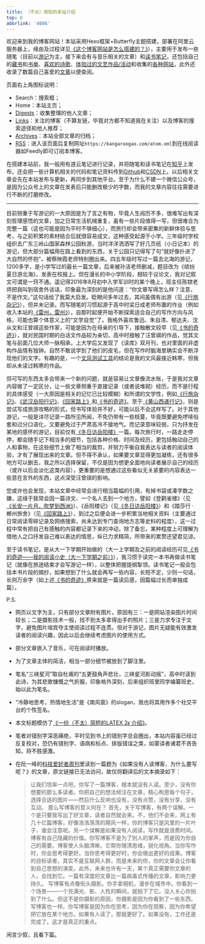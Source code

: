 ```yaml
---
title: （不太）简短的本站介绍
top: 6
abbrlink: '4086'
---
```


欢迎来到我的博客网站！本站采用Hexo框架+Butterfly主题搭建，部署在阿里云服务器上，缘由及过程详见[《这个博客网站是怎么搭建的？》](../18e4/)），主要用于发布一些随笔（目前以[游记](../../categories/%E6%B8%B8%E8%AE%B0/)为主，接下来会有与音乐相关的文章）和[读书笔记](../../categories/%E8%AF%BB%E4%B9%A6%E7%AC%94%E8%AE%B0/)，还包括自己的[藏书](../fcfb/)和[书单](../7f1c/)、[喜欢的诗歌](../fa36/)、[体验过的文艺作品/活动](../cbba/)和收集的[各种网站](../31d1/)，此外还收录了数篇自己喜爱的[文章](../../digests/)以便查阅。


页面右上角图标说明：
- Search：搜索框；
- Home：本站主页；
- [Digests](../../digests/)：收集整理的他人文章；
- [Links](../../links/)：关注的博客（不算友链，毕竟对方都不知道我在关注）以及博客的搜索途径和他人推荐；
- [Archives](../../archives/)：本站全部文章的归档；
- [RSS](../../atom.xml)：进入该页面后复制网址`https://kangaroogao.com/atom.xml`到在线阅读器如Feedly即可订阅本博客。

在搭建本站前，我一般用有道云笔记进行记录，并将随笔和读书笔记在[知乎](https://www.zhihu.com/people/95-9-17-28-56)上发布，还会把一些计算机相关的代码和笔记资料传到[Github](https://github.com/gmh1627)和[CSDN](https://blog.csdn.net/weixin_73004416?spm=1011.2124.3001.5343)上。以后相关文章会先在本站发布与更新，再同步到其他平台。至于为什么不建一个微信公众号，是因为公众号上的文章在发表后只能删改极少的字数，而我的文章内容往往需要进行不断的打磨修改。

---

目前侧重于写游记的一大原因是为了言之有物，毕竟人生阅历不多，很难写出有深刻哲理感悟的文章，加之日常生活机械重复，虽有一些片段值得一写，但很难合为完整一篇（这也可能是因为平时不够细心），而旅行却会带来密集的新鲜体验与思考，与之前积累的素材结合后就很容易成文，这种感受起源于小学。三年级时学校组织去广东三岭山国家森林公园秋游，当时洋洋洒洒写了好几页纸（小日记本）的游记，但大部分篇幅用在路上看到的东西，关于公园只记得写了句“就好像扑进了大自然的怀抱”，被蔡映霞老师特别圈出来。四五年级时写过一篇去北海的游记，1200多字，是小学写过的最长一篇文章，后来被孙洁老师删减，题目改为《缤纷夏日游北海》，发表在校报上。但在漫长的中小学阶段，相较于议论文，我对记叙文可谓是一窍不通。遥记得2016年8月初中入学军训时的某个晚上，班主任陈镔老师把我叫到宿舍外谈话，印象最为深刻的是他问道：“你文章写得怎么样？注意，不是作文。”这句话给了我莫大启发。眨眼间多年过去，其间虽偶有出游（见[《行旅杂记》](../9e84/)），但并未记录。而写随笔的习惯起源于高中时梁日成老师布置的作业（例如收入本站的[《雷州，雷州》](../4cde/)），自那时起便开始不断探索适合自己的写作方向与风格，可能也算个体意义上的“文学自觉”了。我格外喜欢鲁迅、朱自清、郁达夫、沈从文和汪曾祺这些作家，可能是因为在母亲的引导下，接触散文较早（见[《书的奇迹》](../d4b0/)），就对民国时期的白话文作品较为亲切，高中时接触了汪曾祺的作品，觉其文笔与前面几位大师一脉相承，上大学后又发现了《读库》双月刊，也对里面的非虚构作品情有独钟。自然不敢说学到了他们的皮毛，但在写作时脑海里确实会不断浮现他们的文字。有趣的是，一个[文风测试工具](https://testurtext.us/)的结论是我的文风最接近韩寒，但我却从未读过韩寒的作品。

但可写的东西太多会带来一个新的问题，就是容易让文章像流水账，于是我对文章内容做了一定区分，让一些文章侧重于直接记录（或者说堆砌）经历，而不是行程的具体感受（一大原因是相关的记忆已比较模糊）和所谓的文学性，例如[《行旅杂记》](../9e84/)、[《武汉岳阳行记》](../6385/)、[《回家路上》](../bb58/)和[《书的奇迹》](../d4b0/)。至于[《黄山西递行记》](../e08f/)，则是尝试写成旅游攻略的形式，但书写体验并不好，可能以后不会这样写了。对于其他游记，一般是详尽记录一路所见所闻，不免仍带有一些枝蔓，毕竟既要避免啰嗦俗套和过分口语化，又要避免过于严肃高冷不接地气。而记录意味较弱，只为抒发在某地的感怀的游记，目前仅有[《冬日访岳阳楼》](../1fb2/)一篇。每次旅行时，一路走走停停，都会随手记下相当多的细节，包括各种价格、时间及经历，更包括触动自己的人和事物，在这些细节上做了相当的裁剪，并努力平衡自我表达与读者的阅读体验，才有了展现出来的文章。但不得不承认，如果要文章显得更加凝练，还有很多地方可以删去，我之所以选择保留，不仅是因为想更全面地向读者展示自己的经历（或许以后会淡化这类内容），更重要的是想通过这些看似无关紧要的内容表达一些意在言外的东西，这点深受汪曾祺的影响。

您或许也会发现，本站文章中经常会进行相当篇幅的引用，有掉书袋或凑字数之嫌，这缘于我常会因一篇诗文、一个名人去到一个地方，譬如《登鹳雀楼》（见[《长安一片月，吹梦到西洲》](../439b/)）、《岳阳楼记》（见[《冬日访岳阳楼》](../1fb2/)）和《踏莎行 · 郴州旅舍》（见[《回家路上》](../bb58/)），到过之后便会进一步积累当地相关资料（主要通过日常阅读零碎记录及网络搜索，尚未达到专门查询地方志等史料的程度），这一过程中常有把自己有感触的内容都记录下来的冲动，除了备忘，某种程度上可理解为借他人之口抒发自己难以表达的情思，纵已力求精简，所带来的累赘还望君见谅。

至于读书笔记，是从大一下学期开始做的（大一上学期及之前的阅读经历可见[《书的奇迹——我的阅读小史（大一下学期之前）》](../d4b0/)），我习惯于读完一本书再做读书笔记（就像在旅途结束才会写游记一样），以整体把握提纲掣领。读书笔记一般会包括本书片段的摘抄，如果想到了什么就会再写一些内容，长短不定，少则一句话，长则万余字（如上述[《书的奇迹》](../d4b0/)原来就是一篇读后感，因篇幅过长而单独成篇）。

P.S. 
- 网页以文字为主，只有部分文章附有图片，原因有三：一是网站渲染图片时间较长；二是摄影技术一般，找不到太多拿得出手的照片；三是力求专注于文字，避免图片喧宾夺主使阅读过程不连贯。但对于游记，图片无疑能有效激发读者的阅读兴趣，因此以后会继续考虑图片的使用方式。

- 部分文章嵌入了音乐，可在阅读时播放。

- 为了文章主体的简洁，相当一部分细节被放到了脚注里。

- 笔名“三峡星河”取自杜甫的“五更鼓角声悲壮，三峡星河影动摇”，高中时读到此诗，为其悲歌慷慨之气折服，印象格外深刻，后来组织班里同学编纂班史，始以此为笔名。

- “冷静地思考，热情地生活”是《南风窗》的slogan，我也将其用作多个社交平台的个性签名。

- 本文标题模仿了[《一份（不太）简短的LATEX $2\epsilon$ 介绍》](https://texdoc.org/serve/lshort-zh-cn.pdf/0)。

- 笔者对错别字深恶痛绝，平时见到书上的错别字总会圈出，本站内容虽已经过反复校对，恐仍有错别字、语病和标点、排版错误之类，如蒙读者诸君不吝告知，将不胜感激。

- 在阮一峰的[科技爱好者周刊](https://github.com/ruanyf/weekly/blob/master/docs/issue-339.md#%E6%96%87%E6%91%98)里读到一篇题为《如果没有人读博客，为什么要写呢？》的文章，原文链接已无法访问，故仅将翻译后的文本摘录如下：
   >让我们坦率一点吧，你写了一篇博客，根本就没有人读。至少，没有你想要的那么多读者。你把自己的想法倾注在文章，精心构思每个句子，选择合适的图片——然后什么反响也没有，没有点赞，没有分享，没有互动。
    那么写博客的意义何在？
    首先，关于写博客，有两个误解。一个是只要我写出了好文章，读者自然就会来。不，他们不会来，网上有几十亿篇博客，好像浩浩荡荡的飓风一样，你的博客只是风里的一片叶子，谁会注意呢。另一个误解是如果没有人阅读，写作就是浪费时间。
    博客有自己隐藏的价值。你写博客不是为了别人的掌声，而是因为你自己的需要。博客使人头脑清晰。它帮你理清思绪，锐化视角。当你写作时，你会思考得更好。当你思考得更好时，你会做出更好的成果。博客的目标读者，其实不是互联网人群，而是未来的你，你的文章会让你看到自己思想的演变。此外，未来也许有一天，某个真正需要你文章的人，会找到它。一篇有深度的文章比一篇病毒式传播的文章，影响力更持久。
    写博客有点像街头摄影。你手拿相机，漫步在城市中。你看到一个场景——一个充满光、影、人性的瞬间，就拍下了它。没人关心你拍到了什么。但这不是你摄影的原因，你摄影是因为你看到了一些东西。写博客也一样。你写博客是因为你在思考，因为你在观察，因为你希望把它放在某个地方。如果有人读了，那就更好了。如果没有，工作还是完成了。这才是真正的重点。

闲言少叙，且看下篇。